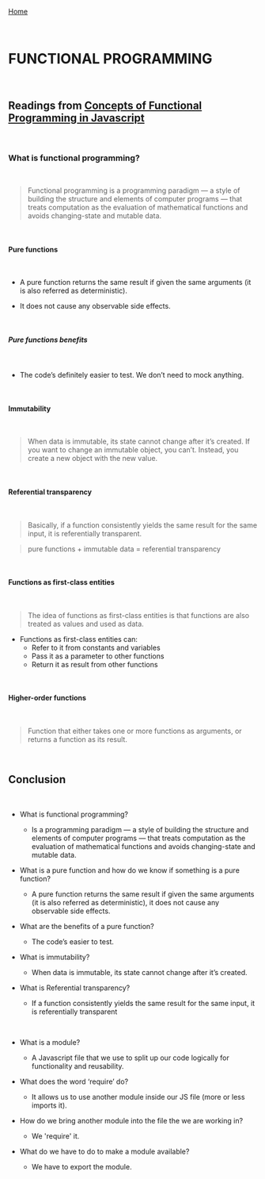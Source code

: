 [Home](README.md)

<br>

# FUNCTIONAL PROGRAMMING

<br>

## Readings from [Concepts of Functional Programming in Javascript](https://medium.com/the-renaissance-developer/concepts-of-functional-programming-in-javascript-6bc84220d2aa)

<br>

### What is functional programming?

<br>

> Functional programming is a programming paradigm — a style of building the structure and elements of computer programs — that treats computation as the evaluation of mathematical functions and avoids changing-state and mutable data.

<br>


#### Pure functions

<br>

- A pure function returns the same result if given the same arguments (it is also referred as deterministic).

- It does not cause any observable side effects.

<br>

##### Pure functions benefits

<br>

- The code’s definitely easier to test. We don’t need to mock anything.

<br>

#### Immutability

<br>

> When data is immutable, its state cannot change after it’s created. If you want to change an immutable object, you can’t. Instead, you create a new object with the new value.

<br>

#### Referential transparency

<br>

> Basically, if a function consistently yields the same result for the same input, it is referentially transparent.

> pure functions + immutable data = referential transparency

<br>

#### Functions as first-class entities

<br>

> The idea of functions as first-class entities is that functions are also treated as values and used as data.

- Functions as first-class entities can:
    - Refer to it from constants and variables
    - Pass it as a parameter to other functions
    - Return it as result from other functions

<br>

#### Higher-order functions

<br>

> Function that either takes one or more functions as arguments, or returns a function as its result.

<br>

## Conclusion

<br>

- What is functional programming?
    - Is a programming paradigm — a style of building the structure and elements of computer programs — that treats computation as the evaluation of mathematical functions and avoids changing-state and mutable data.

- What is a pure function and how do we know if something is a pure function?
    - A pure function returns the same result if given the same arguments (it is also referred as deterministic), it does not cause any observable side effects.

- What are the benefits of a pure function?
    - The code’s easier to test.

- What is immutability?
    - When data is immutable, its state cannot change after it’s created.

- What is Referential transparency?
    -  If a function consistently yields the same result for the same input, it is referentially transparent

<br>

- What is a module?
    - A Javascript file that we use to split up our code logically for functionality and reusability.

- What does the word ‘require’ do?
    - It allows us to use another module inside our JS file (more or less imports it).

- How do we bring another module into the file the we are working in?
    - We 'require' it.

- What do we have to do to make a module available?
    - We have to export the module.
